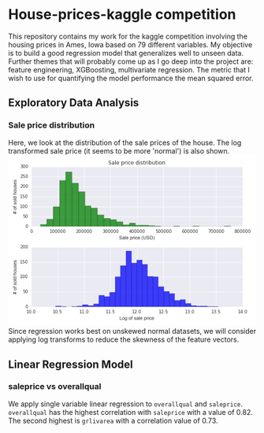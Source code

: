 House-prices-kaggle competition
===============================

This repository contains my work for the kaggle competition involving the housing prices in Ames, Iowa based on 79 different variables. My objective is to build a good regression model that generalizes well to unseen data. Further themes that will probably come up as I go deep into the project are: feature engineering, XGBoosting, multivariate regression. The metric that I wish to use for quantifying the model performance the mean squared error. 

Exploratory Data Analysis
-------------------------

### Sale price distribution
Here, we look at the distribution of the sale prices of the house. The log transformed sale price (it seems to be more 'normal') is also shown.  
![](https://github.com/FyzHsn/House-prices-kaggle/blob/master/Figs/PriceDistribution.png?raw=true)  
Since regression works best on unskewed normal datasets, we will consider applying log transforms to reduce the skewness of the feature vectors.  

Linear Regression Model
-----------------------

### saleprice vs overallqual
We apply single variable linear regression to `overallqual` and `saleprice`. `overallqual` has the highest correlation with `saleprice` with a value of 0.82. The second highest is `grlivarea` with a correlation value of 0.73.
